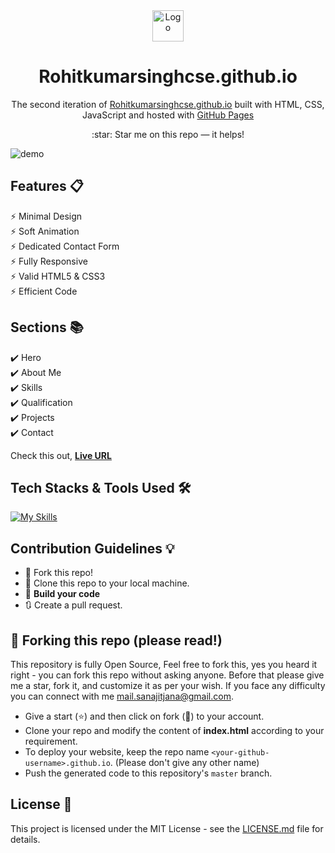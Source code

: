  <div align="center">
  <a href="https://rohitkumarsinghcse.github.io" target="_blank">  
    <img alt="Logo" src="https://rohitkumarsinghcse.github.io/packages/images/logo.png" width="50" />
  </a>
</div>
<h1 align="center">
  Rohitkumarsinghcse.github.io
</h1>
<p align="center">
  The second iteration of <a href="https://Rohitkumarsinghcse.github.io" target="_blank">Rohitkumarsinghcse.github.io</a> built with HTML, CSS, JavaScript and hosted with <a href="https://pages.github.com/" target="_blank">GitHub Pages</a>
</p>

<!-- website version -->
<!-- <p align="center">
  Previous versions:
  <a href="Rohitkumarsinghcse.github.io" target="_blank">v1</a>
</p> -->

<p align="center">
  :star: Star me on this repo — it helps!
</p>

<!-- hero screenshot -->
![demo](https://user-images.githubusercontent.com/76105799/190883603-c888ebc3-9ef6-44d2-a8f1-0ed67bb5e4f5.png)

## Features 📋
⚡️ Minimal Design\
⚡️ Soft Animation\
⚡️ Dedicated Contact Form\
⚡️ Fully Responsive\
⚡️ Valid HTML5 & CSS3\
⚡️ Efficient Code

## Sections 📚
✔️ Hero\
✔️ About Me\
✔️ Skills\
✔️ Qualification\
✔️ Projects\
✔️ Contact

Check this out, **[Live URL](https://Rohitkumarsinghcse.github.io/)**

## Tech Stacks & Tools Used 🛠️
[![My Skills](https://skills.thijs.gg/icons?i=html,css,javascript,git,github,vscode&theme=light)](#)

## Contribution Guidelines 💡

- 🍴 Fork this repo!
- 👯 Clone this repo to your local machine.
- 🔨 **Build your code**
- 🔃 Create a pull request.

## 🚨 Forking this repo (please read!)

This repository is fully Open Source, Feel free to fork this, yes you heard it right - you can fork this repo without asking anyone. Before that please give me a star, fork it, and customize it as per your wish. If you face any difficulty you can connect with me <a href="mailto:mail.sanajitjana@gmail.com">mail.sanajitjana@gmail.com</a>.

- Give a start (:star:) and then click on fork (:fork_and_knife:) to your account.
- Clone your repo and modify the content of <b>index.html</b> according to your requirement.
- To deploy your website, keep the repo name `<your-github-username>.github.io`. (Please don't give any other name)
- Push the generated code to this repository's `master` branch.

## License 📄
This project is licensed under the MIT License - see the [LICENSE.md](./LICENSE) file for details.
